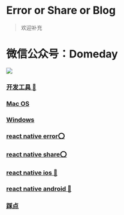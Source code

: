 # Error or Share or Blog
> 欢迎补充

# 微信公众号：Domeday
![](https://raw.githubusercontent.com/TrustTheBoy/imagesGithub/master/WeChat/publick/WeChatCode.jpg)

### [开发工具 🔧](./DevTools)
### [Mac OS](./Mac)
### [Windows](./Windows)
### [react native error⭕️](./ReactNativeError)
### [react native share⭕️](./ReactNativeShare)
### [react native ios 🍎](./ReactNativeIOS)
### [react native android 🐻](./ReactNativeAndroid)
### [踩点](./Collection)


